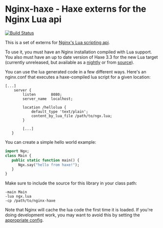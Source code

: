 # Nginx-haxe - Haxe externs for the Nginx Lua api

[![Build Status](https://travis-ci.org/jdonaldson/nginx-haxe.svg?branch=master)](https://travis-ci.org/jdonaldson/nginx-haxe)

This is a set of externs for [Nginx's Lua scripting api](https://github.com/openresty/lua-nginx-module).

To use it, you must have an Nginx installation compiled with Lua support.  You
also must have an up to date version of Haxe 3.3  for the new Lua
target (currently unreleased, but available as a
[nightly](http://hxbuilds.s3-website-us-east-1.amazonaws.com/builds/haxe/index.html)
or from [source](https://github.com/HaxeFoundation/haxe)).

You can use the lua generated code in a few different ways.  Here's an
nginx.conf that executes a haxe-compiled lua script for a given location:

```
[...]
    server {
        listen       8080;
        server_name  localhost;

        location /hellolua {
            default_type 'text/plain';
            content_by_lua_file /path/to/ngx.lua;
        }

        [...]
   }
```

You can create a simple hello world example:

```haxe
import Ngx;
class Main {
   public static function main() {
      Ngx.say("hello from haxe!");
   }
}
```

Make sure to include the source for this library in your class path:

```hxml
-main Main
-lua ngx.lua
-cp /path/to/nginx-haxe
```

Note that Nginx will cache the lua code the first time it is loaded.  If you're
doing development work, you may want to avoid this by setting the [appropriate
config](https://github.com/openresty/lua-nginx-module#lua_code_cache).

